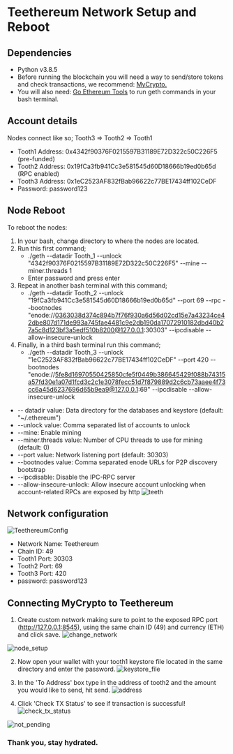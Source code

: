 # Teethereum Network Setup and Reboot

## Dependencies
* Python v3.8.5
* Before running the blockchain you will need a way to send/store tokens and check transactions, we recommend: [MyCrypto.](https://download.mycrypto.com/)
* You will also need: [Go Ethereum Tools](https://geth.ethereum.org/downloads/) to run geth commands in your bash terminal.

## Account details
Nodes connect like so; Tooth3 => Tooth2 => Tooth1
* Tooth1 Address: 0x4342f90376F0215597B31189E72D322c50C226F5 (pre-funded)
* Tooth2 Address: 0x19fCa3fb941Cc3e581545d60D18666b19ed0b65d (RPC enabled)
* Tooth3 Address: 0x1eC2523AF832fBab96622c77BE17434ff102CeDF
* Password:	password123
## Node Reboot
To reboot the nodes:
1. In your bash, change directory to where the nodes are located.
2. Run this first command;
	* ./geth --datadir Tooth_1 --unlock "4342f90376F0215597B31189E72D322c50C226F5" --mine --miner.threads 1
	* Enter password and press enter
3. Repeat in another bash terminal with this command;
	* ./geth --datadir Tooth_2 --unlock "19fCa3fb941Cc3e581545d60D18666b19ed0b65d" --port 69 --rpc --bootnodes "enode://0363038d374c894b7f76f930a6d56d02cd15e7a43234ce42dbe807d171de993a745fae4481c9e2db190da17072910182dbd40b27a5c8d123bf3a5edf510b8200@127.0.0.1:30303" --ipcdisable --allow-insecure-unlock
4. Finally, in a third bash terminal run this command;
	* ./geth --datadir Tooth_3 --unlock "1eC2523AF832fBab96622c77BE17434ff102CeDF" --port 420 --bootnodes "enode://5fe8d16970550425850cfe5f0449b386645429f088b74315a57fd30e1a07d1fcd3c2c1e3078fecc51d7f879889d2c6cb73aaee4f73cc6a45d6237696d65b9ea9@127.0.0.1:69" --ipcdisable --allow-insecure-unlock

* -- datadir value: Data directory for the databases and keystore (default: "~/.ethereum")
* --unlock value: Comma separated list of accounts to unlock
* --mine: Enable mining
* --miner.threads value: Number of CPU threads to use for mining (default: 0)
* --port value: Network listening port (default: 30303)
* --bootnodes value: Comma separated enode URLs for P2P discovery bootstrap
* --ipcdisable: Disable the IPC-RPC server
* --allow-insecure-unlock: Allow insecure account unlocking when account-related RPCs are exposed by http
![teeth](https://user-images.githubusercontent.com/73380920/111959353-757a8c00-8b42-11eb-914f-f2dd6fc486eb.png)

## Network configuration
![TeethereumConfig](https://user-images.githubusercontent.com/73380920/111959342-6f84ab00-8b42-11eb-89de-23f4d5836465.png)

* Network Name: Teethereum
* Chain ID: 49
* Tooth1 Port: 30303
* Tooth2 Port: 69
* Tooth3 Port: 420
* password: password123

## Connecting MyCrypto to Teethereum
1. Create custom network making sure to point to the exposed RPC port (http://127.0.0.1:8545), using the same chain ID (49) and currency (ETH) and click save.
![change_network](https://user-images.githubusercontent.com/73380920/111959249-50861900-8b42-11eb-8fd1-d473016a12bf.png)

![node_setup](https://user-images.githubusercontent.com/73380920/111959279-5a0f8100-8b42-11eb-9829-f4d5513e840f.png)

2. Now open your wallet with your tooth1 keystore file located in the same directory and enter the password.
![keystore_file](https://user-images.githubusercontent.com/73380920/111959310-61368f00-8b42-11eb-910d-329627848904.png)

3. In the 'To Address' box type in the address of tooth2 and the amount you would like to send, hit send.
![address](https://user-images.githubusercontent.com/73380920/111959319-65fb4300-8b42-11eb-9b13-10aaf4fe6449.png)

4. Click 'Check TX Status' to see if transaction is successful!
![check_tx_status](https://user-images.githubusercontent.com/73380920/111959195-406e3980-8b42-11eb-9194-830759d5d1de.png)

![not_pending](https://user-images.githubusercontent.com/73380920/111959156-32b8b400-8b42-11eb-9507-13a39e235353.png)

### Thank you, stay hydrated.
